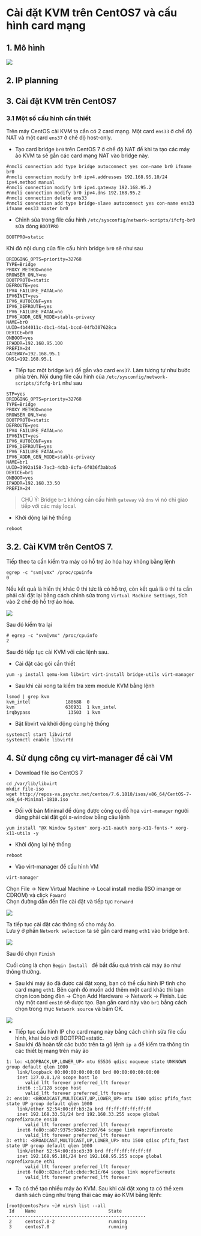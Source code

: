 # Cài đặt KVM trên CentOS7 và cấu hình card mạng  

## 1. Mô hình  

<img src="https://i.imgur.com/pHY011P.png">

## 2. IP planning

## 3. Cài đặt KVM trên CentOS7  

### 3.1 Một số cấu hình cần thiết  
Trên máy CentOS cài KVM ta cần có 2 card mạng. Một card `ens33` ở chế độ NAT và một card `ens37` ở chế độ host-only.
- Tạo card bridge `br0` trên CentOS 7 ở chế độ NAT để khi ta tạo các máy ảo KVM ta sẽ gắn các card mạng NAT vào bridge này.  
```
#nmcli connection add type bridge autoconnect yes con-name br0 ifname br0
#nmcli connection modify br0 ipv4.addresses 192.168.95.10/24 ipv4.method manual  
#nmcli connection modify br0 ipv4.gateway 192.168.95.2
#nmcli connection modify br0 ipv4.dns 192.168.95.2  
#nmcli connection delete ens33
#nmcli connection add type bridge-slave autoconnect yes con-name ens33 ifname ens33 master br0
```
- Chỉnh sửa trong file cấu hình `/etc/sysconfig/network-scripts/ifcfg-br0` sửa dòng `BOOTPRO` 
```
BOOTPRO=static
```  
Khi đó nội dung của file cấu hình bridge `br0` sẽ như sau  
```
BRIDGING_OPTS=priority=32768
TYPE=Bridge
PROXY_METHOD=none
BROWSER_ONLY=no
BOOTPROTO=static
DEFROUTE=yes
IPV4_FAILURE_FATAL=no
IPV6INIT=yes
IPV6_AUTOCONF=yes
IPV6_DEFROUTE=yes
IPV6_FAILURE_FATAL=no
IPV6_ADDR_GEN_MODE=stable-privacy
NAME=br0
UUID=4b44011c-dbc1-44a1-bccd-04fb307628ca
DEVICE=br0
ONBOOT=yes
IPADDR=192.168.95.100
PREFIX=24
GATEWAY=192.168.95.1
DNS1=192.168.95.1
```  
- Tiếp tục một bridge `br1` để gắn vào card `ens37`. Làm tương tự như bước phía trên.  Nội dung file cấu hình của `/etc/sysconfig/network-scripts/ifcfg-br1` như sau  
```
STP=yes
BRIDGING_OPTS=priority=32768
TYPE=Bridge
PROXY_METHOD=none
BROWSER_ONLY=no
BOOTPROTO=static
DEFROUTE=yes
IPV4_FAILURE_FATAL=no
IPV6INIT=yes
IPV6_AUTOCONF=yes
IPV6_DEFROUTE=yes
IPV6_FAILURE_FATAL=no
IPV6_ADDR_GEN_MODE=stable-privacy
NAME=br1
UUID=3992a158-7ac3-4db3-8cfa-6f036f3abba5
DEVICE=br1
ONBOOT=yes
IPADDR=192.168.33.50
PREFIX=24
```
> CHÚ Ý: Bridge `br1` không cần cấu hình `gateway` và `dns` vì nó chỉ giao tiếp với các máy local.  

- Khởi động lại hệ thống
```
reboot
```

## 3.2. Cài KVM trên CentOS 7.

Tiếp theo ta cần kiểm tra máy có hỗ trợ ảo hóa hay không bằng lệnh  
```
egrep -c "svm|vmx" /proc/cpuinfo
0  
```
Nếu kết quả là hiển thị khác 0 thì tức là có hỗ trợ, còn kết quả là `0` thì ta cần phải cài đặt lại bằng cách chỉnh sửa trong `Virtual Machine Settings`, tích vào 2 chế độ hỗ trợ ảo hóa. 

<img src="https://i.imgur.com/69VroEM.png">  

Sau đó kiểm tra lại  
```
# egrep -c "svm|vmx" /proc/cpuinfo
2
```  
Sau đó tiếp tục cài KVM với các lệnh sau.  
- Cài đặt các gói cần thiết
```
yum -y install qemu-kvm libvirt virt-install bridge-utils virt-manager
```
- Sau khi cài xong ta kiểm tra xem module KVM bằng lệnh  
```
lsmod | grep kvm
kvm_intel             188688  0
kvm                   636931  1 kvm_intel
irqbypass              13503  1 kvm
```
- Bật libvirt và khởi động cùng hệ thống
```
systemctl start libvirtd
systemctl enable libvirtd
```

## 4. Sử dụng công cụ virt-manager để cài VM  

- Download file iso CentOS 7
```
cd /var/lib/libvirt
mkdir file-iso
wget http://repos-va.psychz.net/centos/7.6.1810/isos/x86_64/CentOS-7-x86_64-Minimal-1810.iso
```

- Đối với bản Minimal để dùng được công cụ đồ họa `virt-manager` người dùng phải cài đặt gói x-window bằng câu lệnh  
```
yum install "@X Window System" xorg-x11-xauth xorg-x11-fonts-* xorg-x11-utils -y
```
- Khởi động lại hệ thống  
```
reboot
```
- Vào virt-manager để cấu hình VM  
```
virt-manager 
```
Chọn File -> New Virtual Machine -> Local install media (ISO imange or CDROM) và click `Foward`  
Chọn đường dẫn đến file cài đặt và tiếp tục `Forward`  

<img src="https://i.imgur.com/Gb5mEuU.png">  

Ta tiếp tục cài đặt các thông số cho máy ảo.  
Lưu ý ở phần `Network selection` ta sẽ gắn card mạng `eth1` vào bridge `br0`.  

<img src="https://i.imgur.com/X6gNcUP.png">  

Sau đó chọn `Finish`  

Cuối cùng là chọn `Begin Install ` để bắt đầu quá trình cài máy ảo như thông thường.  

- Sau khi máy ảo đã được cài đặt xong, bạn có thể cấu hình IP tĩnh cho card mạng `eth1`. Bên cạnh đó muốn add thêm một card khác thì bạn chọn icon bóng đèn -> Chọn Add Hardware -> Network -> Finish. Lúc này một card `ens10` sẽ được tạo. Bạn gắn card này vào `br1` bằng cách chọn trong mục `Network source` và bấm OK.   

<img src="https://i.imgur.com/tEcf0Qs.png"> 

- Tiếp tục cấu hình IP cho card mạng này bằng cách chỉnh sửa file cấu hình, khai báo với BOOTPRO=static.  
- Sau khi đã hoàn tất các bước trên ta gõ lệnh `ip a` để kiểm tra thông tin các thiết bị mạng trên máy ảo  
```
1: lo: <LOOPBACK,UP,LOWER_UP> mtu 65536 qdisc noqueue state UNKNOWN group default qlen 1000
    link/loopback 00:00:00:00:00:00 brd 00:00:00:00:00:00
    inet 127.0.0.1/8 scope host lo
       valid_lft forever preferred_lft forever
    inet6 ::1/128 scope host
       valid_lft forever preferred_lft forever
2: ens10: <BROADCAST,MULTICAST,UP,LOWER_UP> mtu 1500 qdisc pfifo_fast state UP group default qlen 1000
    link/ether 52:54:00:df:b3:2a brd ff:ff:ff:ff:ff:ff
    inet 192.168.33.51/24 brd 192.168.33.255 scope global noprefixroute ens10
       valid_lft forever preferred_lft forever
    inet6 fe80::a87:9375:984b:2107/64 scope link noprefixroute
       valid_lft forever preferred_lft forever
3: eth1: <BROADCAST,MULTICAST,UP,LOWER_UP> mtu 1500 qdisc pfifo_fast state UP group default qlen 1000
    link/ether 52:54:00:db:e3:39 brd ff:ff:ff:ff:ff:ff
    inet 192.168.95.101/24 brd 192.168.95.255 scope global noprefixroute eth1
       valid_lft forever preferred_lft forever
    inet6 fe80::82ea:f1eb:cbde:9c1c/64 scope link noprefixroute
       valid_lft forever preferred_lft forever

```
- Ta có thể tạo nhiều máy ảo KVM. Sau khi cài đặt xong  ta có thể xem danh sách cũng như trạng thái các máy ảo KVM bằng lệnh:
```
[root@centos7srv ~]# virsh list --all
 Id    Name                           State
----------------------------------------------------
 2     centos7.0-2                    running
 3     centos7.0                      running
```  
